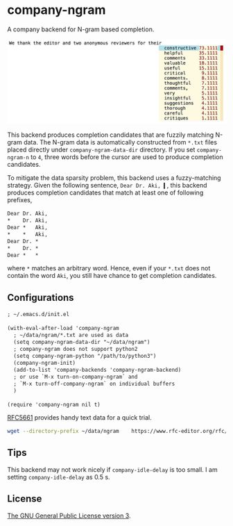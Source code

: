 # company-ngram

A company backend for N-gram based completion.

![](screenshot.jpg)

This backend produces completion candidates that are fuzzily matching N-gram data.
The N-gram data is automatically constructed from `*.txt` files placed directly under `company-ngram-data-dir` directory.
If you set `company-ngram-n` to `4`, three words before the cursor are used to produce completion candidates.

To mitigate the data sparsity problem, this backend uses a fuzzy-matching strategy.
Given the following sentence, `Dear Dr. Aki, ▍`, this backend produces completion candidates that match at least one of following prefixes,

```
Dear Dr. Aki,
*    Dr. Aki,
Dear *   Aki,
*    *   Aki,
Dear Dr. *
*    Dr. *
Dear *   *
```

where `*` matches an arbitrary word.
Hence, even if your `*.txt` does not contain the word `Aki`, you still have chance to get completion candidates.

## Configurations

```elisp
; ~/.emacs.d/init.el

(with-eval-after-load 'company-ngram
  ; ~/data/ngram/*.txt are used as data
  (setq company-ngram-data-dir "~/data/ngram")
  ; company-ngram does not support python2
  (setq company-ngram-python "/path/to/python3")
  (company-ngram-init)
  (add-to-list 'company-backends 'company-ngram-backend)
  ; or use `M-x turn-on-company-ngram` and
  ; `M-x turn-off-company-ngram` on individual buffers
  )

(require 'company-ngram nil t)
```

[RFC5661](https://www.rfc-editor.org/rfc/rfc5661.txt) provides handy text data for a quick trial.

```bash
wget --directory-prefix ~/data/ngram    https://www.rfc-editor.org/rfc/rfc5661.txt
```

## Tips

This backend may not work nicely if `company-idle-delay` is too small.
I am setting `company-idle-delay` as 0.5 s.

## License

[The GNU General Public License version 3](http://www.gnu.org/licenses/).
